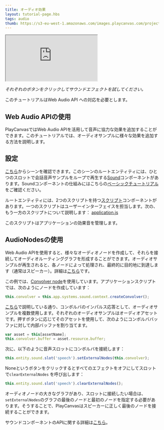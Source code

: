 ```yaml
---
title: オーディオ効果
layout: tutorial-page.hbs
tags: audio
thumb: https://s3-eu-west-1.amazonaws.com/images.playcanvas.com/projects/12/406047/G0ZA35-image-75.jpg
---
```


<iframe src="https://playcanv.as/p/1nS6AnC9/" ></iframe>

*それぞれのボタンをクリックしてサウンドエフェクトを試してください。*

<div class="alert alert-info">このチュートリアルはWeb Audio API への対応を必要とします。</div>

## Web Audio APIの使用

PlayCanvasではWeb Audio APIを活用して音声に協力な効果を追加することができます。このチュートリアルでは、オーディオサンプルに様々な効果を追加する方法を説明します。

## 設定

[こちら][1]からシーンを確認できます。このシーンのルートエンティティには、ひとつのスロットで会話音声サンプルをループで再生する[Sound][2]コンポーネントがあります。Soundコンポーネントの仕組みにはこちらの[ベーシックチュートリアル][3]をご確認ください。

ルートエンティティには、2つのスクリプトを持つ[スクリプト][4]コンポーネントがあります。一つのスクリプトはユーザーインターフェイスを担当します。次の、もう一方のスクリプトについて説明します： <a href="https://playcanvas.com/editor/asset/4472751" target="_blank">application.js</a>

このスクリプトはアプリケーションの効果音を管理します。

## AudioNodesの使用

Web Audio APIを使用すると、様々なオーディオノードを作成して、それらを接続してオーディオルーティンググラフを形成することができます。オーディオサンプルが再生されると、各ノードによって処理され、最終的に目的地に到達します（通常はスピーカー）。詳細は[こちら][5]です。

この例では、[Convolver node][6]を使用しています。アプリケーションスクリプトでは、次のようにノードを作成しています：

```javascript
this.convolver = this.app.systems.sound.context.createConvolver();
```

[こちら][7]で説明している通り、コンボルバのインパルス応答として、オーディオサンプルを複数使用します。それぞれのオーディオサンプルはオーディオアセットです。押すボタンに応じてそのアセットを使用して、次のようにコンボルババッファに対して内部バッファを割り当てます。

```javascript
var asset = this[assetName];
this.convolver.buffer = asset.resource.buffer;
```

次に、以下のように音声スロットにコンボルバを接続します：

```javascript
this.entity.sound.slot('speech').setExternalNodes(this.convolver);
```

Noneというボタンをクリックするとすべてのエフェクトをオフにしてスロットで```clearExternalNodes``` を呼び出します：

```javascript
this.entity.sound.slot('speech').clearExternalNodes();
```

オーディオノードの大きなグラフがあり、スロットに接続したい場合は、```setExternalNodes```のグラフの最後のノードと最初のノードを指定する必要があります。そうすることで、PlayCanvasはスピーカーに正しく最後のノードを接続することができます。

サウンドコンポーネントのAPIに関する詳細は[こちら][8]。

[1]: https://playcanvas.com/editor/scene/440346
[2]: /user-manual/packs/components/sound
[3]: /tutorials/basic-audio/
[4]: /user-manual/packs/components/script
[5]: https://developer.mozilla.org/en-US/docs/Web/API/Web_Audio_API
[6]: https://developer.mozilla.org/en-US/docs/Web/API/ConvolverNode
[7]: https://developer.mozilla.org/en-US/docs/Web/API/ConvolverNode/buffer
[8]: /api/pc.Sound.html

